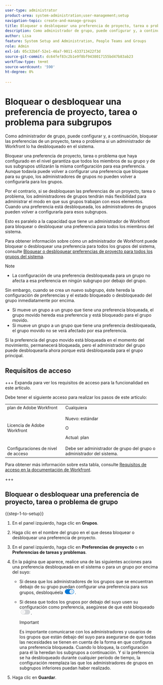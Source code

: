 ```yaml
---
user-type: administrator
product-area: system-administration;user-management;setup
navigation-topic: create-and-manage-groups
title: Bloquear o desbloquear una preferencia de proyecto, tarea o problema para subgrupos
description: Como administrador de grupo, puede configurar y, a continuación, bloquear las preferencias de un proyecto, tarea o problema si un administrador de Workfront lo ha desbloqueado en el sistema.
author: Lisa
feature: System Setup and Administration, People Teams and Groups
role: Admin
exl-id: 05c32b6f-52e1-46a7-9011-633713422f3d
source-git-commit: dc64fef83c2b1e9f8bf9438017155bd47b83ab23
workflow-type: tm+mt
source-wordcount: '590'
ht-degree: 0%

---
```


# Bloquear o desbloquear una preferencia de proyecto, tarea o problema para subgrupos

Como administrador de grupo, puede configurar y, a continuación, bloquear las preferencias de un proyecto, tarea o problema si un administrador de Workfront lo ha desbloqueado en el sistema.

Bloquear una preferencia de proyecto, tarea o problema que haya configurado en el nivel garantiza que todos los miembros de su grupo y de sus subgrupos utilizarán la misma configuración para esa preferencia. Aunque todavía puede volver a configurar una preferencia que bloquee para su grupo, los administradores de grupos no pueden volver a configurarla para los grupos.

Por el contrario, si se desbloquean las preferencias de un proyecto, tarea o problema, los administradores de grupos tendrán más flexibilidad para administrar el modo en que sus grupos trabajan con esos elementos. Cuando una preferencia está desbloqueada, los administradores de grupos pueden volver a configurarla para esos subgrupos.

Esto es paralelo a la capacidad que tiene un administrador de Workfront para bloquear o desbloquear una preferencia para todos los miembros del sistema.

Para obtener información sobre cómo un administrador de Workfront puede bloquear o desbloquear una preferencia para todos los grupos del sistema, consulte [Bloquear o desbloquear preferencias de proyecto para todos los grupos del sistema](../../../administration-and-setup/set-up-workfront/configure-system-defaults/lock-or-unlock-project-preferences-for-groups-system.md).

<!--
<p data-mc-conditions="QuicksilverOrClassic.Draft mode">Unlike other Lock/Unlock articles that start just like this one, we need the steps here. In other areas, the lock/unlock step is part of the article about setting preferences or creating statuses.</p>
-->

>[!NOTE]
>
>* La configuración de una preferencia desbloqueada para un grupo no afecta a esa preferencia en ningún subgrupo por debajo del grupo.
>
>  Sin embargo, cuando se crea un nuevo subgrupo, éste hereda la configuración de preferencias y el estado bloqueado o desbloqueado del grupo inmediatamente por encima.
>
>* Si mueve un grupo a un grupo que tiene una preferencia bloqueada, el grupo movido hereda esa preferencia y está bloqueado para el grupo movido.
>* Si mueve un grupo a un grupo que tiene una preferencia desbloqueada, el grupo movido no se verá afectado por esa preferencia.
>
>  Si la preferencia del grupo movido está bloqueada en el momento del movimiento, permanecerá bloqueada, pero el administrador del grupo puede desbloquearla ahora porque está desbloqueada para el grupo principal.

## Requisitos de acceso

+++ Expanda para ver los requisitos de acceso para la funcionalidad en este artículo.

Debe tener el siguiente acceso para realizar los pasos de este artículo:

<table style="table-layout:auto"> 
 <col> 
 <col> 
 <tbody> 
  <tr> 
   <td role="rowheader">plan de Adobe Workfront</td> 
   <td>Cualquiera</td> 
  </tr> 
  <tr> 
  <tr> 
   <td role="rowheader">Licencia de Adobe Workfront</td> 
   <td><p>Nuevo: estándar</p>
       <p>O</p>
       <p>Actual: plan</p></td>
  </tr> 
  </tr> 
  <tr> 
   <td role="rowheader">Configuraciones de nivel de acceso</td> 
   <td>Debe ser administrador de grupo del grupo o administrador del sistema.</td>
  </tr> 
 </tbody> 
</table>

Para obtener más información sobre esta tabla, consulte [Requisitos de acceso en la documentación de Workfront](/help/quicksilver/administration-and-setup/add-users/access-levels-and-object-permissions/access-level-requirements-in-documentation.md).

+++

## Bloquear o desbloquear una preferencia de proyecto, tarea o problema de grupo

{{step-1-to-setup}}

1. En el panel izquierdo, haga clic en **Grupos**.
1. Haga clic en el nombre del grupo en el que desea bloquear o desbloquear una preferencia de proyecto.
1. En el panel izquierdo, haga clic en **Preferencias de proyecto** o en **Preferencias de tareas y problemas**.

1. En la página que aparece, realice una de las siguientes acciones para una preferencia desbloqueada en el sistema o para un grupo por encima del suyo:

   * Si desea que los administradores de los grupos que se encuentran debajo de su grupo puedan configurar una preferencia para sus grupos, desbloquéela ![](assets/unlock-toggle-button.png).
   * Si desea que todos los grupos por debajo del suyo usen su configuración como preferencia, asegúrese de que esté bloqueado ![](assets/lock-toggle-button.png).

     >[!IMPORTANT]
     >
     >Es importante comunicarse con los administradores y usuarios de los grupos que están debajo del suyo para asegurarse de que todas las necesidades se tienen en cuenta de la forma en que configura una preferencia bloqueada. Cuando lo bloquea, la configuración para él la heredan los subgrupos a continuación. Y si la preferencia se ha desbloqueado durante cualquier período de tiempo, la configuración reemplaza las que los administradores de grupos en subgrupos inferiores puedan haber realizado.

1. Haga clic en **Guardar**.
